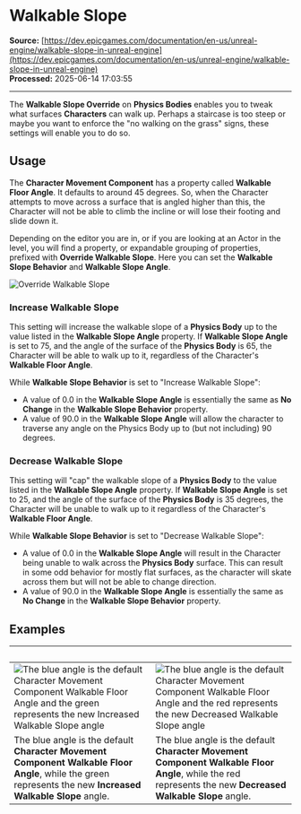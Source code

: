# Walkable Slope

**Source:** [https://dev.epicgames.com/documentation/en-us/unreal-engine/walkable-slope-in-unreal-engine](https://dev.epicgames.com/documentation/en-us/unreal-engine/walkable-slope-in-unreal-engine)  
**Processed:** 2025-06-14 17:03:55

---

The **Walkable Slope Override** on **Physics Bodies** enables you to tweak what surfaces **Characters** can walk up. Perhaps a staircase is too steep or maybe you want to enforce the "no walking on the grass" signs, these settings will enable you to do so.

## Usage

The **Character Movement Component** has a property called **Walkable Floor Angle**. It defaults to around 45 degrees. So, when the Character attempts to move across a surface that is angled higher than this, the Character will not be able to climb the incline or will lose their footing and slide down it.

Depending on the editor you are in, or if you are looking at an Actor in the level, you will find a property, or expandable grouping of properties, prefixed with **Override Walkable Slope**. Here you can set the **Walkable Slope Behavior** and **Walkable Slope Angle**.

![Override Walkable Slope](https://d1iv7db44yhgxn.cloudfront.net/documentation/images/5b035d1c-a93f-4ee9-a86b-a49ea6bbc696/walkable-properties.png)

### Increase Walkable Slope

This setting will increase the walkable slope of a **Physics Body** up to the value listed in the **Walkable Slope Angle** property. If **Walkable Slope Angle** is set to 75, and the angle of the surface of the **Physics Body** is 65, the Character will be able to walk up to it, regardless of the Character's **Walkable Floor Angle**.

While **Walkable Slope Behavior** is set to "Increase Walkable Slope":

-   A value of 0.0 in the **Walkable Slope Angle** is essentially the same as **No Change** in the **Walkable Slope Behavior** property.
-   A value of 90.0 in the **Walkable Slope Angle** will allow the character to traverse any angle on the Physics Body up to (but not including) 90 degrees.

### Decrease Walkable Slope

This setting will "cap" the walkable slope of a **Physics Body** to the value listed in the **Walkable Slope Angle** property. If **Walkable Slope Angle** is set to 25, and the angle of the surface of the **Physics Body** is 35 degrees, the Character will be unable to walk up to it regardless of the Character's **Walkable Floor Angle**.

While **Walkable Slope Behavior** is set to "Decrease Walkable Slope":

-   A value of 0.0 in the **Walkable Slope Angle** will result in the Character being unable to walk across the **Physics Body** surface. This can result in some odd behavior for mostly flat surfaces, as the character will skate across them but will not be able to change direction.
-   A value of 90.0 in the **Walkable Slope Angle** is essentially the same as **No Change** in the **Walkable Slope Behavior** property.

## Examples

|   |   |
| --- | --- |
| ![The blue angle is the default Character Movement Component Walkable Floor Angle and the green represents the new Increased Walkable Slope angle](https://d1iv7db44yhgxn.cloudfront.net/documentation/images/3469afe0-3166-4771-8e45-e784f945176f/increased-1.png) | ![The blue angle is the default Character Movement Component Walkable Floor Angle and the red represents the new Decreased Walkable Slope angle](https://d1iv7db44yhgxn.cloudfront.net/documentation/images/bbb83cac-5ff7-4855-b298-34845ae107aa/decreased-1.png) |
| The blue angle is the default **Character Movement Component Walkable Floor Angle**, while the green represents the new **Increased Walkable Slope** angle. | The blue angle is the default **Character Movement Component Walkable Floor Angle**, while the red represents the new **Decreased Walkable Slope** angle. |